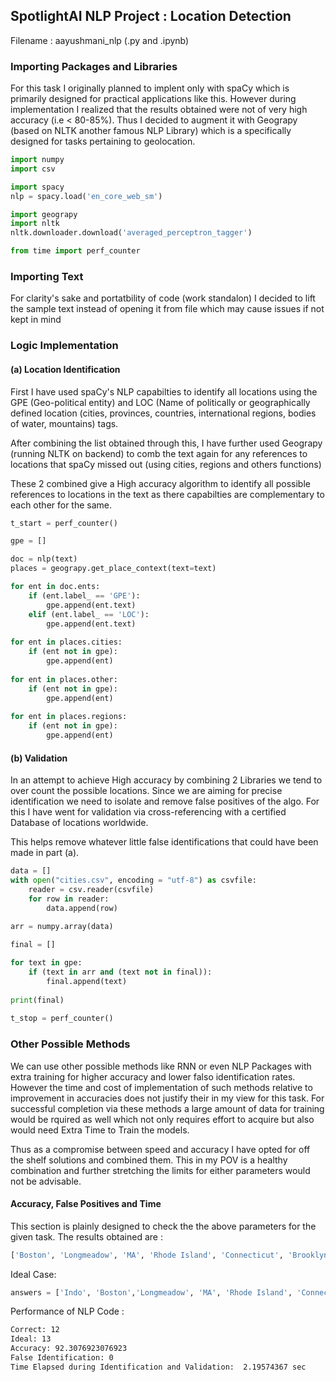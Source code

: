 ## SpotlightAI NLP Project : Location Detection

Filename : aayushmani_nlp (.py and .ipynb)

### Importing Packages and Libraries

For this task I originally planned to implent only with spaCy which is primarily designed for practical applications like this. However during implementation I realized that the results obtained were not of very high accuracy (i.e < 80-85%). Thus I decided to augment it with Geograpy (based on NLTK another famous NLP Library) which is a specifically designed for tasks pertaining to geolocation.

```python
import numpy
import csv

import spacy
nlp = spacy.load('en_core_web_sm')

import geograpy
import nltk
nltk.downloader.download('averaged_perceptron_tagger')

from time import perf_counter
```

### Importing Text

For clarity's sake and portatbility of code (work standalon) I decided to lift the sample text instead of opening it from file which may cause issues if not kept in mind

### Logic Implementation

#### (a) Location Identification

First I have used spaCy's NLP capabilties to identify all locations using the GPE (Geo-political entity) and LOC (Name of politically or geographically defined location (cities, provinces, countries, international regions, bodies of water, mountains) tags.

After combining the list obtained through this,  I have further used Geograpy (running NLTK on backend) to comb the text again for any references to locations that spaCy missed out (using cities, regions and others functions)

These 2 combined give a High accuracy algorithm to identify all possible references to locations in the text as there capabilties are complementary to each other for the same.

```python
t_start = perf_counter()

gpe = []

doc = nlp(text)
places = geograpy.get_place_context(text=text)

for ent in doc.ents:
    if (ent.label_ == 'GPE'):
        gpe.append(ent.text)
    elif (ent.label_ == 'LOC'):
        gpe.append(ent.text)
    
for ent in places.cities:
    if (ent not in gpe):
        gpe.append(ent)
    
for ent in places.other:
    if (ent not in gpe):
        gpe.append(ent)
    
for ent in places.regions:
    if (ent not in gpe):
        gpe.append(ent)
```

#### (b) Validation

In an attempt to achieve High accuracy by combining 2 Libraries we tend to over count the possible locations. Since we are aiming for precise identification we need to isolate and remove false positives of the algo. For this I have went for validation via cross-referencing with a certified Database of locations worldwide.

This helps remove whatever little false identifications that could have been made in part (a).

```python
data = []
with open("cities.csv", encoding = "utf-8") as csvfile:
    reader = csv.reader(csvfile)
    for row in reader:
        data.append(row)
        
arr = numpy.array(data)

final = []

for text in gpe:
    if (text in arr and (text not in final)):
        final.append(text)
        
print(final)
        
t_stop = perf_counter()
```

### Other Possible Methods  

We can use other possible methods like RNN or even NLP Packages with extra training for higher accuracy and lower falso identification rates. However the time and cost of implementation of such methods relative to improvement in accuracies does not justify their in my view for this task. For successful completion via these methods a large amount of data for training would be rquired as well which not only requires effort to acquire but also would need Extra Time to Train the models.

Thus as a compromise between speed and accuracy I have opted for off the shelf solutions and combined them. This in my POV is a healthy combination and further stretching the limits for either parameters would not be advisable.

####  Accuracy, False Positives and Time

This section is plainly designed to check the the above parameters for the given task. The results obtained are :

```bash
['Boston', 'Longmeadow', 'MA', 'Rhode Island', 'Connecticut', 'Brooklyn', 'Chicago', 'San Francisco', 'Cambridge', 'Sugar Land', 'TX', 'NYC']
```
Ideal Case:
```python
answers = ['Indo', 'Boston','Longmeadow', 'MA', 'Rhode Island', 'Connecticut', 'Sugar Land', 'TX', 'Brooklyn', 'NYC', 'Chicago', 'San Francisco', 'Cambridge']
```
Performance of NLP Code :
```bash
Correct: 12
Ideal: 13
Accuracy: 92.3076923076923
False Identification: 0
Time Elapsed during Identification and Validation:  2.19574367 sec
```



